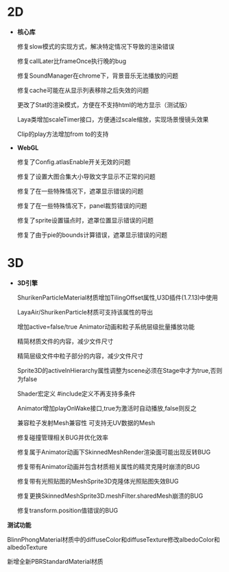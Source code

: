 # 2D

- **核心库**

  修复slow模式的实现方式，解决特定情况下导致的渲染错误

  修复callLater比frameOnce执行晚的bug

  修复SoundManager在chrome下，背景音乐无法播放的问题

  修复cache可能在从显示列表移除之后失效的问题

  更改了Stat的渲染模式，方便在不支持html的地方显示（测试版）

  Laya类增加scaleTimer接口，方便通过scale缩放，实现场景慢镜头效果

  Clip的play方法增加from to的支持


- **WebGL**

  修复了Config.atlasEnable开关无效的问题

  修复了设置大图合集大小导致文字显示不正常的问题

  修复了在一些特殊情况下，遮罩显示错误的问题

  修复了在一些特殊情况下，panel裁剪错误的问题

  修复了sprite设置锚点时，遮罩位置显示错误的问题

  修复了由于pie的bounds计算错误，遮罩显示错误的问题

# 3D

- **3D引擎**

  ShurikenParticleMaterial材质增加TilingOffset属性,U3D插件(1.7.13)中使用

  LayaAir/ShurikenParticle材质可支持该属性的导出

  增加active=false/true Animator动画和粒子系统层级批量播放功能

  精简材质文件的内容，减少文件尺寸

  精简层级文件中粒子部分的内容，减少文件尺寸

  Sprite3D的activeInHierarchy属性调整为scene必须在Stage中才为true,否则为false

  Shader宏定义 #include定义不再支持多条件

  Animator增加playOnWake接口,true为激活时自动播放,false则反之

  兼容粒子发射Mesh兼容性 可支持无UV数据的Mesh

  修复碰撞管理相关BUG并优化效率

  修复属于Animator动画下SkinnedMeshRender渲染面可能出现反转BUG

  修复带有Animator动画并包含材质相关属性的精灵克隆时崩溃的BUG

  修复带有光照贴图的MeshSprite3D克隆体光照贴图失效BUG

  修复更换SkinnedMeshSprite3D.meshFilter.sharedMesh崩溃的BUG

  修复transform.position值错误的BUG

**测试功能**

  BlinnPhongMaterial材质中的diffuseColor和diffuseTexture修改albedoColor和albedoTexture

  新增全新PBRStandardMaterial材质
